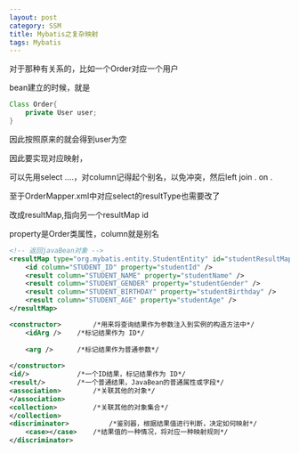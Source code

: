 ```yaml
---
layout: post
category: SSM
title: Mybatis之复杂映射
tags: Mybatis
---
```


对于那种有关系的，比如一个Order对应一个用户

bean建立的时候，就是
```java
Class Order{
    private User user;
}
```

因此按照原来的就会得到user为空

因此要实现对应映射，

可以先用select ....，对column记得起个别名，以免冲突，然后left join . on .

至于OrderMapper.xml中对应select的resultType也需要改了

改成resultMap,指向另一个resultMap id

property是Order类属性，column就是别名

```xml
<!-- 返回javaBean对象 -->
<resultMap type="org.mybatis.entity.StudentEntity" id="studentResultMap">
	<id column="STUDENT_ID" property="studentId" />
	<result column="STUDENT_NAME" property="studentName" />
	<result column="STUDENT_GENDER" property="studentGender" />
	<result column="STUDENT_BIRTHDAY" property="studentBirthday" />
	<result column="STUDENT_AGE" property="studentAge" />
</resultMap>

```

```xml
<constructor>		 /*用来将查询结果作为参数注入到实例的构造方法中*/
	<idArg />	 /*标记结果作为 ID*/
 
	<arg />		 /*标记结果作为普通参数*/
 
</constructor>
<id/>			 /*一个ID结果，标记结果作为 ID*/
<result/>		 /*一个普通结果，JavaBean的普通属性或字段*/
<association>		 /*关联其他的对象*/
</association>
<collection>		 /*关联其他的对象集合*/
</collection>
<discriminator>	         /*鉴别器，根据结果值进行判断，决定如何映射*/
	<case></case>	 /*结果值的一种情况，将对应一种映射规则*/
</discriminator>

```
